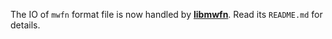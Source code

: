 The IO of `mwfn` format file is now handled by [**libmwfn**](https://github.com/FreemanTheMaverick/libmwfn.git).
Read its `README.md` for details.
